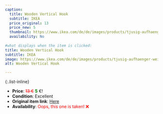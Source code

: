```yaml
---
caption:
  title: Wooden Vertical Hook
  subtitle: IKEA
  price_original: 13
  price_new: 5
  thumbnail: https://www.ikea.com/de/de/images/products/tjusig-aufhaenger-weiss__0710541_pe727624_s5.jpg
  availability: No
  
#what displays when the item is clicked:
title: Wooden Vertical Hook
subtitle: IKEA
image: https://www.ikea.com/de/de/images/products/tjusig-aufhaenger-weiss__0710541_pe727624_s5.jpg
alt: Wooden Vertical Hook

---
```

{:.list-inline} 
- **Price**: <span style="color:red"><del>13 €</del></span> <span style="color:green">**5**</span> €!
- **Condition**: Excellent
- **Original item link**: [Here](https://www.ikea.com/de/de/p/tjusig-aufhaenger-weiss-60291708/?openFiche=true&utm_source=google&utm_medium=surfaces&utm_campaign=shopping_feed&utm_content=free_google_shopping_clicks_Homeorganisation)
- **Availability**: <span style='color:red'>Oops, this one is taken! ❌</span>
